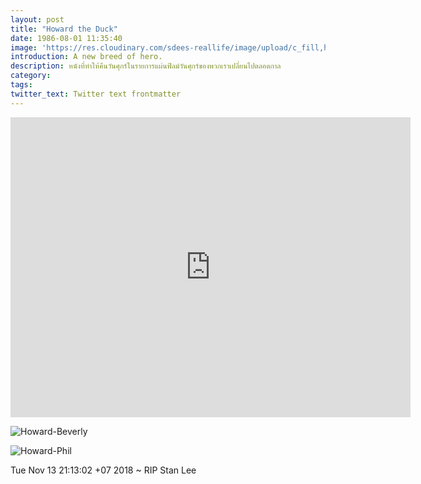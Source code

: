 ```yaml
---
layout: post
title: "Howard the Duck"
date: 1986-08-01 11:35:40
image: 'https://res.cloudinary.com/sdees-reallife/image/upload/c_fill,h_315,w_600/v1541674101/howard-the-duck.jpg'
introduction: A new breed of hero.
description: หนังที่ทำให้คืนวันศุกร์ในรายการแผ่นฟิลม์วันศุกร์ของพวกเราเปลี่ยนไปตลอดกาล
category:
tags:
twitter_text: Twitter text frontmatter
---
```

<iframe width="640" height="480" src="https://www.youtube.com/embed/ErtYsONDCpQ" frameborder="0" allow="accelerometer; autoplay; encrypted-media; gyroscope; picture-in-picture" allowfullscreen></iframe>

![Howard-Beverly](https://res.cloudinary.com/sdees-reallife/image/upload/v1542117590/howard-the-duck-f.jpg)

![Howard-Phil](https://res.cloudinary.com/sdees-reallife/image/upload/v1542117606/howard-the-duck-m.png)

Tue Nov 13 21:13:02 +07 2018 ~ RIP Stan Lee

